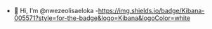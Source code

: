- 👋 Hi, I’m @nwezeolisaeloka
-https://img.shields.io/badge/Kibana-005571?style=for-the-badge&logo=Kibana&logoColor=white

<!---
nwezeolisaeloka/nwezeolisaeloka is a ✨ special ✨ repository because its `README.md` (this file) appears on your GitHub profile.
You can click the Preview link to take a look at your changes.
--->
